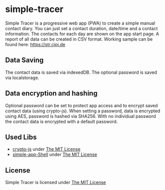 # simple-tracer
Simple Tracer is a progressive web app (PWA) to create a simple manual contact diary. 
You can just set a contact duration, date/time and a contact information.
The contacts for each day are shown on the app start page. 
A report of all data can be created in CSV format.
Working sample can be found here: https://str.cjpj.de

## Data Saving
The contact data is saved via indexedDB. 
The optional password is saved via localstorage.

## Data encryption and hashing
Optional password can be set to protect app access and to encrypt saved contact data (using crypto-js).
When setting a password, data is encrypted using AES, password is hashed via SHA256.
With no individual password the contact data is encrypted with a default password.

## Used Libs
- [crypto-js](https://github.com/brix/crypto-js) under [The MIT License](https://github.com/brix/crypto-js/blob/develop/LICENSE)
- [simple-app-Shell](https://github.com/cjpjwa/simple-app-shell) under [The MIT License](https://github.com/cjpjwa/simple-app-shell/blob/master/LICENSE)

## License
Simple Tracer is licensed under [The MIT License](https://github.com/cjpjwa/simple-app-shell/blob/master/LICENSE)
